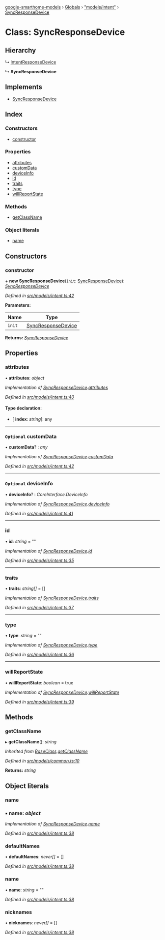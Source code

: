 [google-smarthome-models](../README.md) › [Globals](../globals.md) › ["models/intent"](../modules/_models_intent_.md) › [SyncResponseDevice](_models_intent_.syncresponsedevice.md)

# Class: SyncResponseDevice

## Hierarchy

  ↳ [IntentResponseDevice](_models_intent_.intentresponsedevice.md)

  ↳ **SyncResponseDevice**

## Implements

* [SyncResponseDevice](../interfaces/_models_interfaces_i_intent_.syncresponsedevice.md)

## Index

### Constructors

* [constructor](_models_intent_.syncresponsedevice.md#constructor)

### Properties

* [attributes](_models_intent_.syncresponsedevice.md#attributes)
* [customData](_models_intent_.syncresponsedevice.md#optional-customdata)
* [deviceInfo](_models_intent_.syncresponsedevice.md#optional-deviceinfo)
* [id](_models_intent_.syncresponsedevice.md#id)
* [traits](_models_intent_.syncresponsedevice.md#traits)
* [type](_models_intent_.syncresponsedevice.md#type)
* [willReportState](_models_intent_.syncresponsedevice.md#willreportstate)

### Methods

* [getClassName](_models_intent_.syncresponsedevice.md#getclassname)

### Object literals

* [name](_models_intent_.syncresponsedevice.md#name)

## Constructors

###  constructor

\+ **new SyncResponseDevice**(`init`: [SyncResponseDevice](../interfaces/_models_interfaces_i_intent_.syncresponsedevice.md)): *[SyncResponseDevice](_models_intent_.syncresponsedevice.md)*

*Defined in [src/models/intent.ts:42](https://github.com/galactic1969/google-smarthome-models/blob/633871f/src/models/intent.ts#L42)*

**Parameters:**

Name | Type |
------ | ------ |
`init` | [SyncResponseDevice](../interfaces/_models_interfaces_i_intent_.syncresponsedevice.md) |

**Returns:** *[SyncResponseDevice](_models_intent_.syncresponsedevice.md)*

## Properties

###  attributes

• **attributes**: *object*

*Implementation of [SyncResponseDevice](../interfaces/_models_interfaces_i_intent_.syncresponsedevice.md).[attributes](../interfaces/_models_interfaces_i_intent_.syncresponsedevice.md#attributes)*

*Defined in [src/models/intent.ts:40](https://github.com/galactic1969/google-smarthome-models/blob/633871f/src/models/intent.ts#L40)*

#### Type declaration:

* \[ **index**: *string*\]: any

___

### `Optional` customData

• **customData**? : *any*

*Implementation of [SyncResponseDevice](../interfaces/_models_interfaces_i_intent_.syncresponsedevice.md).[customData](../interfaces/_models_interfaces_i_intent_.syncresponsedevice.md#optional-customdata)*

*Defined in [src/models/intent.ts:42](https://github.com/galactic1969/google-smarthome-models/blob/633871f/src/models/intent.ts#L42)*

___

### `Optional` deviceInfo

• **deviceInfo**? : *CoreInterface.DeviceInfo*

*Implementation of [SyncResponseDevice](../interfaces/_models_interfaces_i_intent_.syncresponsedevice.md).[deviceInfo](../interfaces/_models_interfaces_i_intent_.syncresponsedevice.md#optional-deviceinfo)*

*Defined in [src/models/intent.ts:41](https://github.com/galactic1969/google-smarthome-models/blob/633871f/src/models/intent.ts#L41)*

___

###  id

• **id**: *string* = ""

*Implementation of [SyncResponseDevice](../interfaces/_models_interfaces_i_intent_.syncresponsedevice.md).[id](../interfaces/_models_interfaces_i_intent_.syncresponsedevice.md#id)*

*Defined in [src/models/intent.ts:35](https://github.com/galactic1969/google-smarthome-models/blob/633871f/src/models/intent.ts#L35)*

___

###  traits

• **traits**: *string[]* = []

*Implementation of [SyncResponseDevice](../interfaces/_models_interfaces_i_intent_.syncresponsedevice.md).[traits](../interfaces/_models_interfaces_i_intent_.syncresponsedevice.md#traits)*

*Defined in [src/models/intent.ts:37](https://github.com/galactic1969/google-smarthome-models/blob/633871f/src/models/intent.ts#L37)*

___

###  type

• **type**: *string* = ""

*Implementation of [SyncResponseDevice](../interfaces/_models_interfaces_i_intent_.syncresponsedevice.md).[type](../interfaces/_models_interfaces_i_intent_.syncresponsedevice.md#type)*

*Defined in [src/models/intent.ts:36](https://github.com/galactic1969/google-smarthome-models/blob/633871f/src/models/intent.ts#L36)*

___

###  willReportState

• **willReportState**: *boolean* = true

*Implementation of [SyncResponseDevice](../interfaces/_models_interfaces_i_intent_.syncresponsedevice.md).[willReportState](../interfaces/_models_interfaces_i_intent_.syncresponsedevice.md#willreportstate)*

*Defined in [src/models/intent.ts:39](https://github.com/galactic1969/google-smarthome-models/blob/633871f/src/models/intent.ts#L39)*

## Methods

###  getClassName

▸ **getClassName**(): *string*

*Inherited from [BaseClass](_models_common_.baseclass.md).[getClassName](_models_common_.baseclass.md#getclassname)*

*Defined in [src/models/common.ts:10](https://github.com/galactic1969/google-smarthome-models/blob/633871f/src/models/common.ts#L10)*

**Returns:** *string*

## Object literals

###  name

### ▪ **name**: *object*

*Implementation of [SyncResponseDevice](../interfaces/_models_interfaces_i_intent_.syncresponsedevice.md).[name](../interfaces/_models_interfaces_i_intent_.syncresponsedevice.md#name)*

*Defined in [src/models/intent.ts:38](https://github.com/galactic1969/google-smarthome-models/blob/633871f/src/models/intent.ts#L38)*

###  defaultNames

• **defaultNames**: *never[]* = []

*Defined in [src/models/intent.ts:38](https://github.com/galactic1969/google-smarthome-models/blob/633871f/src/models/intent.ts#L38)*

###  name

• **name**: *string* = ""

*Defined in [src/models/intent.ts:38](https://github.com/galactic1969/google-smarthome-models/blob/633871f/src/models/intent.ts#L38)*

###  nicknames

• **nicknames**: *never[]* = []

*Defined in [src/models/intent.ts:38](https://github.com/galactic1969/google-smarthome-models/blob/633871f/src/models/intent.ts#L38)*
